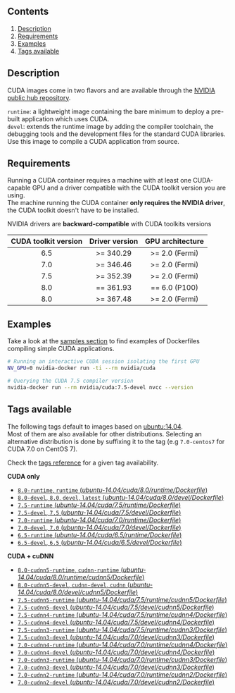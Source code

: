 ## Contents
1. [Description](#description)
1. [Requirements](#requirements)
1. [Examples](#examples)
1. [Tags available](#tags-available)

## Description

CUDA images come in two flavors and are available through the [NVIDIA public hub repository](https://hub.docker.com/r/nvidia/cuda).

```runtime```: a lightweight image containing the bare minimum to deploy a pre-built application which uses CUDA.  
```devel```: extends the runtime image by adding the compiler toolchain, the debugging tools and the development files for the standard CUDA libraries. Use this image to compile a CUDA application from source.

## Requirements

Running a CUDA container requires a machine with at least one CUDA-capable GPU and a driver compatible with the CUDA toolkit version you are using.  
The machine running the CUDA container **only requires the NVIDIA driver**, the CUDA toolkit doesn't have to be installed.

NVIDIA drivers are **backward-compatible** with CUDA toolkits versions

CUDA toolkit version   | Driver version  | GPU architecture
:---------------------:|:-----------------------:|:-------------------------:
  6.5                  | >= 340.29               | >= 2.0 (Fermi)
  7.0                  | >= 346.46               | >= 2.0 (Fermi)
  7.5                  | >= 352.39               | >= 2.0 (Fermi)
  8.0                  | == 361.93               | == 6.0 (P100)
  8.0                  | >= 367.48               | >= 2.0 (Fermi)


## Examples
Take a look at the [samples section](Testing-the-samples) to find examples of Dockerfiles compiling simple CUDA applications.

```sh
# Running an interactive CUDA session isolating the first GPU
NV_GPU=0 nvidia-docker run -ti --rm nvidia/cuda

# Querying the CUDA 7.5 compiler version
nvidia-docker run --rm nvidia/cuda:7.5-devel nvcc --version
```

## Tags available

The following tags default to images based on [ubuntu:14.04](https://hub.docker.com/_/ubuntu/).   
Most of them are also available for other distributions. Selecting an alternative distribution is done by suffixing it to the tag (e.g `7.0-centos7` for CUDA 7.0 on CentOS 7).

Check the [tags reference](https://hub.docker.com/r/nvidia/cuda/tags/) for a given tag availability.

**CUDA only**
- [`8.0-runtime`, `runtime` (*ubuntu-14.04/cuda/8.0/runtime/Dockerfile*)](https://github.com/NVIDIA/nvidia-docker/blob/master/ubuntu-14.04/cuda/8.0/runtime/Dockerfile)
- [`8.0-devel`, `8.0`, `devel`, `latest` (*ubuntu-14.04/cuda/8.0/devel/Dockerfile*)](https://github.com/NVIDIA/nvidia-docker/blob/master/ubuntu-14.04/cuda/8.0/devel/Dockerfile)
- [`7.5-runtime` (*ubuntu-14.04/cuda/7.5/runtime/Dockerfile*)](https://github.com/NVIDIA/nvidia-docker/blob/master/ubuntu-14.04/cuda/7.5/runtime/Dockerfile)
- [`7.5-devel`, `7.5` (*ubuntu-14.04/cuda/7.5/devel/Dockerfile*)](https://github.com/NVIDIA/nvidia-docker/blob/master/ubuntu-14.04/cuda/7.5/devel/Dockerfile)
- [`7.0-runtime` (*ubuntu-14.04/cuda/7.0/runtime/Dockerfile*)](https://github.com/NVIDIA/nvidia-docker/blob/master/ubuntu-14.04/cuda/7.0/runtime/Dockerfile)
- [`7.0-devel`, `7.0` (*ubuntu-14.04/cuda/7.0/devel/Dockerfile*)](https://github.com/NVIDIA/nvidia-docker/blob/master/ubuntu-14.04/cuda/7.0/devel/Dockerfile)
- [`6.5-runtime` (*ubuntu-14.04/cuda/6.5/runtime/Dockerfile*)](https://github.com/NVIDIA/nvidia-docker/blob/master/ubuntu-14.04/cuda/6.5/runtime/Dockerfile)
- [`6.5-devel`, `6.5` (*ubuntu-14.04/cuda/6.5/devel/Dockerfile*)](https://github.com/NVIDIA/nvidia-docker/blob/master/ubuntu-14.04/cuda/6.5/devel/Dockerfile)

**CUDA + cuDNN**
- [`8.0-cudnn5-runtime`, `cudnn-runtime` (*ubuntu-14.04/cuda/8.0/runtime/cudnn5/Dockerfile*)](https://github.com/NVIDIA/nvidia-docker/blob/master/ubuntu-14.04/cuda/8.0/runtime/cudnn5/Dockerfile)
- [`8.0-cudnn5-devel`, `cudnn-devel`, `cudnn` (*ubuntu-14.04/cuda/8.0/devel/cudnn5/Dockerfile*)](https://github.com/NVIDIA/nvidia-docker/blob/master/ubuntu-14.04/cuda/8.0/devel/cudnn5/Dockerfile)
- [`7.5-cudnn5-runtime` (*ubuntu-14.04/cuda/7.5/runtime/cudnn5/Dockerfile*)](https://github.com/NVIDIA/nvidia-docker/blob/master/ubuntu-14.04/cuda/7.5/runtime/cudnn5/Dockerfile)
- [`7.5-cudnn5-devel` (*ubuntu-14.04/cuda/7.5/devel/cudnn5/Dockerfile*)](https://github.com/NVIDIA/nvidia-docker/blob/master/ubuntu-14.04/cuda/7.5/devel/cudnn5/Dockerfile)
- [`7.5-cudnn4-runtime` (*ubuntu-14.04/cuda/7.5/runtime/cudnn4/Dockerfile*)](https://github.com/NVIDIA/nvidia-docker/blob/master/ubuntu-14.04/cuda/7.5/runtime/cudnn4/Dockerfile)
- [`7.5-cudnn4-devel` (*ubuntu-14.04/cuda/7.5/devel/cudnn4/Dockerfile*)](https://github.com/NVIDIA/nvidia-docker/blob/master/ubuntu-14.04/cuda/7.5/devel/cudnn4/Dockerfile)
- [`7.5-cudnn3-runtime` (*ubuntu-14.04/cuda/7.5/runtime/cudnn3/Dockerfile*)](https://github.com/NVIDIA/nvidia-docker/blob/master/ubuntu-14.04/cuda/7.5/runtime/cudnn3/Dockerfile)
- [`7.5-cudnn3-devel` (*ubuntu-14.04/cuda/7.0/devel/cudnn3/Dockerfile*)](https://github.com/NVIDIA/nvidia-docker/blob/master/ubuntu-14.04/cuda/7.5/devel/cudnn3/Dockerfile)
- [`7.0-cudnn4-runtime` (*ubuntu-14.04/cuda/7.0/runtime/cudnn4/Dockerfile*)](https://github.com/NVIDIA/nvidia-docker/blob/master/ubuntu-14.04/cuda/7.0/runtime/cudnn4/Dockerfile)
- [`7.0-cudnn4-devel` (*ubuntu-14.04/cuda/7.0/devel/cudnn4/Dockerfile*)](https://github.com/NVIDIA/nvidia-docker/blob/master/ubuntu-14.04/cuda/7.0/devel/cudnn4/Dockerfile)
- [`7.0-cudnn3-runtime` (*ubuntu-14.04/cuda/7.0/runtime/cudnn3/Dockerfile*)](https://github.com/NVIDIA/nvidia-docker/blob/master/ubuntu-14.04/cuda/7.0/runtime/cudnn3/Dockerfile)
- [`7.0-cudnn3-devel` (*ubuntu-14.04/cuda/7.0/devel/cudnn3/Dockerfile*)](https://github.com/NVIDIA/nvidia-docker/blob/master/ubuntu-14.04/cuda/7.0/devel/cudnn3/Dockerfile)
- [`7.0-cudnn2-runtime` (*ubuntu-14.04/cuda/7.0/runtime/cudnn2/Dockerfile*)](https://github.com/NVIDIA/nvidia-docker/blob/master/ubuntu-14.04/cuda/7.0/runtime/cudnn2/Dockerfile)
- [`7.0-cudnn2-devel` (*ubuntu-14.04/cuda/7.0/devel/cudnn2/Dockerfile*)](https://github.com/NVIDIA/nvidia-docker/blob/master/ubuntu-14.04/cuda/7.0/devel/cudnn2/Dockerfile)